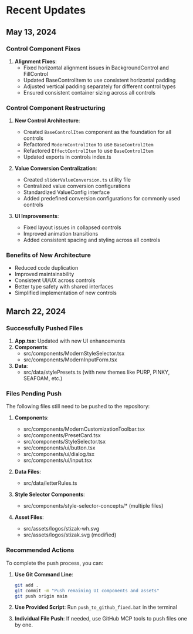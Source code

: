 # Recent Updates

## May 13, 2024

### Control Component Fixes

1. **Alignment Fixes**:
   - Fixed horizontal alignment issues in BackgroundControl and FillControl
   - Updated BaseControlItem to use consistent horizontal padding
   - Adjusted vertical padding separately for different control types
   - Ensured consistent container sizing across all controls

### Control Component Restructuring

1. **New Control Architecture**:
   - Created `BaseControlItem` component as the foundation for all controls
   - Refactored `ModernControlItem` to use `BaseControlItem`
   - Refactored `EffectControlItem` to use `BaseControlItem`
   - Updated exports in controls index.ts

2. **Value Conversion Centralization**:
   - Created `sliderValueConversion.ts` utility file
   - Centralized value conversion configurations
   - Standardized ValueConfig interface
   - Added predefined conversion configurations for commonly used controls

3. **UI Improvements**:
   - Fixed layout issues in collapsed controls
   - Improved animation transitions
   - Added consistent spacing and styling across all controls

### Benefits of New Architecture

- Reduced code duplication
- Improved maintainability
- Consistent UI/UX across controls
- Better type safety with shared interfaces
- Simplified implementation of new controls

## March 22, 2024

### Successfully Pushed Files

1. **App.tsx**: Updated with new UI enhancements
2. **Components**:
   - src/components/ModernStyleSelector.tsx
   - src/components/ModernInputForm.tsx
3. **Data**:
   - src/data/stylePresets.ts (with new themes like PURP, PINKY, SEAFOAM, etc.)

### Files Pending Push

The following files still need to be pushed to the repository:

1. **Components**:
   - src/components/ModernCustomizationToolbar.tsx
   - src/components/PresetCard.tsx
   - src/components/StyleSelector.tsx
   - src/components/ui/button.tsx
   - src/components/ui/dialog.tsx
   - src/components/ui/input.tsx

2. **Data Files**:
   - src/data/letterRules.ts

3. **Style Selector Components**:
   - src/components/style-selector-concepts/* (multiple files)

4. **Asset Files**:
   - src/assets/logos/stizak-wh.svg
   - src/assets/logos/stizak.svg (modified)

### Recommended Actions

To complete the push process, you can:

1. **Use Git Command Line**:
   ```bash
   git add .
   git commit -m "Push remaining UI components and assets"
   git push origin main
   ```

2. **Use Provided Script**:
   Run `push_to_github_fixed.bat` in the terminal

3. **Individual File Push**:
   If needed, use GitHub MCP tools to push files one by one.